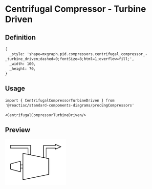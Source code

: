 # Centrifugal Compressor - Turbine Driven

## Definition

```
{
  _style: 'shape=mxgraph.pid.compressors.centrifugal_compressor_-_turbine_driven;dashed=0;fontSize=8;html=1;overflow=fill;',
  _width: 100,
  _height: 70,
}
```

## Usage

```
import { CentrifugalCompressorTurbineDriven } from '@reactiac/standard-components-diagrams/procEngCompressors'

<CentrifugalCompressorTurbineDriven/>
```

## Preview

<img src="./centrifugal-compressor-turbine-driven.png" width="200"/>
